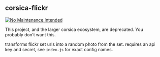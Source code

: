 corsica-flickr
---

[![No Maintenance Intended](http://unmaintained.tech/badge.svg)](http://unmaintained.tech/)

This project, and the larger corsica ecosystem, are deprecated. You probably don't want this.

transforms flickr set urls into a random photo from the set. requires an api key and secret, see `index.js` for exact config names.
